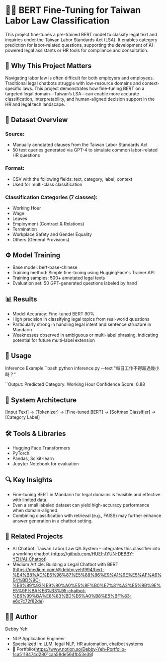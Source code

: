 # 🧑‍⚖️ BERT Fine-Tuning for Taiwan Labor Law Classification
This project fine-tunes a pre-trained BERT model to classify legal text and inquiries under the Taiwan Labor Standards Act (LSA). It enables category prediction for labor-related questions, supporting the development of AI-powered legal assistants or HR tools for compliance and consultation.

## 📌 Why This Project Matters
Navigating labor law is often difficult for both employers and employees. Traditional legal chatbots struggle with low-resource domains and context-specific laws.
This project demonstrates how fine-tuning BERT on a targeted legal domain—Taiwan’s LSA—can enable more accurate classification, interpretability, and human-aligned decision support in the HR and legal tech landscape.

## 🧾 Dataset Overview
### Source:
- Manually annotated clauses from the Taiwan Labor Standards Act
- 50 test queries generated via GPT-4 to simulate common labor-related HR questions
### Format:
- CSV with the following fields: text, category, label, context
- Used for multi-class classification
### Classification Categories (7 classes):
- Working Hour
- Wage
- Leaves
- Employment (Contract & Relations)
- Termination
- Workplace Safety and Gender Equality
- Others (General Provisions)

## ⚙️ Model Training
- Base model: bert-base-chinese
- Training method: Simple fine-tuning using HuggingFace's Trainer API
- Training samples: 500+ annotated legal texts
- Evaluation set: 50 GPT-generated questions labeled by hand

## 📊 Results
- Model	Accuracy: Fine-tuned BERT	90%
- High precision in classifying legal topics from real-world questions
- Particularly strong in handling legal intent and sentence structure in Mandarin
- Weaknesses observed in ambiguous or multi-label phrasing, indicating potential for future multi-label extension

## 🧪 Usage
Inference Example
``bash
python inference.py --text "每日工作不得超過幾小時？"

``Output:
Predicted Category: Working Hour
Confidence Score: 0.88

## 🧭 System Architecture
[Input Text] → [Tokenizer] → [Fine-tuned BERT] → [Softmax Classifier] → [Category Label]

## 🛠 Tools & Libraries
- Hugging Face Transformers
- PyTorch
- Pandas, Scikit-learn
- Jupyter Notebook for evaluation

## 🔍 Key Insights
- Fine-tuning BERT in Mandarin for legal domains is feasible and effective with limited data.
- Even a small labeled dataset can yield high-accuracy performance when domain-aligned.
- Combining classification with retrieval (e.g., FAISS) may further enhance answer generation in a chatbot setting.

## 🧱 Related Projects
- AI Chatbot: Taiwan Labor Law QA System – integrates this classifier into a working chatbot (https://github.com/HUEI-JYUN-DEBBY-YEH/AI_Chatbot)
- Medium Article: Building a Legal Chatbot with BERT (https://medium.com/@debby.yeh1994/bert-%E4%B8%AD%E6%96%87%E5%88%86%E9%A1%9E%E5%AF%A6%E4%BD%9C-%E6%89%93%E9%80%A0%E5%8F%B0%E7%81%A3%E5%8B%9E%E5%9F%BA%E6%B3%95-chatbot-%E6%99%BA%E8%83%BD%E6%A0%B8%E5%BF%83-e6c7c72f82de)

## 👩‍💻 Author
Debby Yeh
- NLP Application Engineer
- Specialized in: LLM, legal NLP, HR automation, chatbot systems
- 🔗 Portfolio(https://www.notion.so/Debby-Yeh-Portfolio-1ca5118474d2801caa58de564fb53e38)
